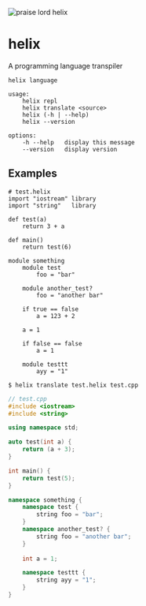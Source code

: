 ![praise lord helix](http://assets.pokemon.com/assets/cms2/img/pokedex/full/139.png)

# helix
A programming language transpiler

```
helix language

usage:
    helix repl
    helix translate <source>
    helix (-h | --help)
    helix --version

options:
    -h --help   display this message
    --version   display version
```

## Examples

```helix
# test.helix
import "iostream" library
import "string"   library

def test(a)
    return 3 + a

def main()
	return test(6)

module something
	module test
		foo = "bar"

	module another_test?
		foo = "another bar"

	if true == false
		a = 123 + 2

	a = 1

	if false == false
		a = 1

	module testtt
		ayy = "1"
```

```
$ helix translate test.helix test.cpp
```

```cpp
// test.cpp
#include <iostream>
#include <string>

using namespace std;

auto test(int a) {
    return (a + 3);
}

int main() {
    return test(5);
}

namespace something {
	namespace test {
	    string foo = "bar";
    }
    namespace another_test? {
        string foo = "another bar";
    }
    
    int a = 1;

    namespace testtt {
        string ayy = "1";
    }
}
```
